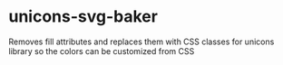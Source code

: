 # unicons-svg-baker
Removes fill attributes and replaces them with CSS classes for unicons library so the colors can be customized from CSS 
